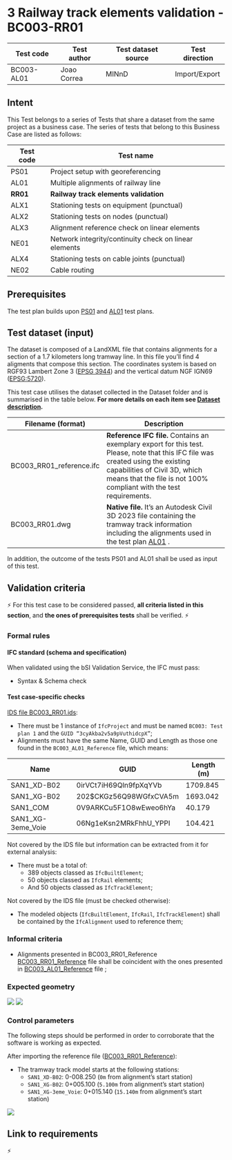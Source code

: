 # 3 Railway track elements validation - BC003-RR01

| Test code | Test author     | Test dataset source | Test direction |
|-----------|-----------------|---------------------|----------------|
|BC003-AL01 | Joao Correa     | MINnD               | Import/Export  |


## Intent

This Test belongs to a series of Tests that share a dataset from the same project as a business case. 
The series of tests that belong to this Business Case are listed as follows:

| Test code | Test name     | 
|-----------|-----------------|
| PS01      | Project setup with georeferencing |
| AL01      | Multiple alignments of railway line |
| **RR01**  | **Railway track elements validation** |
| ALX1      | Stationing tests on equipment (punctual)|
| ALX2      | Stationing tests on nodes (punctual) |
| ALX3      | Alignment reference check on linear elements |
| NE01      | Network integrity/continuity check on linear elements |
| ALX4      | Stationing tests on cable joints (punctual) |
| NE02      | Cable routing |


## Prerequisites

The test plan builds upon [PS01](https://github.com/bSI-RailwayRoom/IFC4.x-IF/blob/BC003/tests/BC003_PS01/readme.md) and [AL01](https://github.com/bSI-RailwayRoom/IFC4.x-IF/blob/BC003/tests/BC003_AL01/readme.md) test plans.

## Test dataset (input)

The dataset is composed of a LandXML file that contains alignments for a section of a 1.7 kilometers long tramway line. In this file you’ll find 4 aligments that compose this section.
The coordinates system is based on RGF93 Lambert Zone 3 ([EPSG 3944](https://epsg.io/3944)) and the vertical datum NGF IGN69 ([EPSG:5720](https://epsg.io/5720)).

This test case utilises the dataset collected in the Dataset folder and is summarised in the table below. **For more details on each item see [Dataset description](Dataset/README.md).**

| Filename (format)         | Description                                                        |
|---------------------------|--------------------------------------------------------------------|
| BC003_RR01_reference.ifc  | **Reference IFC file.** Contains an exemplary export for this test. Please, note that this IFC file was created using the existing capabilities of Civil 3D, which means that the file is not 100% compliant with the test requirements.|
| BC003_RR01.dwg            | **Native file.** It’s an Autodesk Civil 3D 2023 file containing the tramway track information including the alignments used in the test plan [AL01](https://github.com/bSI-RailwayRoom/IFC4.x-IF/blob/BC003/tests/BC003_AL01/readme.md) .|

In addition, the outcome of the tests PS01 and AL01 shall be used as input of this test.

## Validation criteria

:zap: For this test case to be considered passed, **all criteria listed in this section**, and **the ones of prerequisites tests** shall be verified. :zap:

### Formal rules

#### IFC standard (schema and specification)

When validated using the bSI Validation Service, the IFC must pass:

- Syntax & Schema check


#### Test case-specific checks

[IDS file BC003_RR01.ids](./Dataset/BC003_RR01.ids):

- There must be 1 instance of `IfcProject` and must be named `BC003: Test plan 1` and the `GUID “3cyAkba2v5a9pVuthidcpX”`;
- Alignments must have the same Name, GUID and Length as those one found in the `BC003_AL01_Reference` file, which means:

| Name              | GUID                   |  Length (m)  |
|-------------------|------------------------|--------------|
| SAN1_XD-B02       | 0irVCt7iH69Qln9fpXqYVb | 1709.845     |
| SAN1_XG-B02       | 202$CKGz56Q98WGfxCVA5m | 1693.042     |
| SAN1_COM          | 0V9ARKCu5F1O8wEweo6hYa | 40.179       |
| SAN1_XG-3eme_Voie | 06Ng1eKsn2MRkFhhU_YPPI | 104.421      |

Not covered by the IDS file but information can be extracted from it for external analysis:
- There must be a total of:
	- 389 objects classed as `IfcBuiltElement`;
	- 50 objects classed as `IfcRail` elements;
	- And 50 objects classed as `IfcTrackElement`;

Not covered by the IDS file (must be checked otherwise):
- The modeled objects (`IfcBuiltElement`, `IfcRail`, `IfcTrackElement`) shall be contained by the `IfcAlignment` used to reference them; 


### Informal criteria

- Alignments presented in BC003_RR01_Reference [BC003_RR01_Reference](./Dataset/BC003_RR01_Reference.ids) file shall be coincident with the ones presented in  [BC003_AL01_Reference](https://github.com/bSI-RailwayRoom/IFC4.x-IF/blob/3ac4acd3e4e8aeca250a98d59297a125319743a4/tests/BC003_AL01/Dataset/BC003_AL01_Reference.ifc) file ; 


### Expected geometry

<img src="./BC003_RR01_expected_geometry_wide.png"/>

<img src="./BC003_RR01_expected_geometry_close.png"/>


### Control parameters

The following steps should be performed in order to corroborate that the software is working as expected.

After importing the reference file ([BC003_RR01_Reference](./Dataset/BC003_RR01_Reference.ids)):
- The tramway track model starts at the following stations:
	- `SAN1_XD-B02`: 0-008.250 (`0m` from alignment’s start station)
	- `SAN1_XG-B02`: 0+005.100 (`5.100m` from alignment’s start station)
	- `SAN1_XG-3eme_Voie`: 0+015.140 (`15.140m` from alignment’s start station)

<img src="./BC003_RR01_track_model.png"/>


## Link to requirements

:zap:

